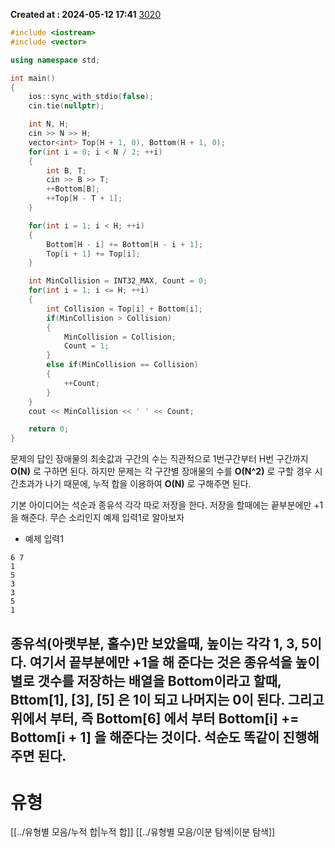 **Created at : 2024-05-12 17:41**
[3020](https://www.acmicpc.net/problem/3020)

```cpp
#include <iostream>
#include <vector>

using namespace std;

int main()
{
    ios::sync_with_stdio(false);
    cin.tie(nullptr);

    int N, H;
    cin >> N >> H;
    vector<int> Top(H + 1, 0), Bottom(H + 1, 0);
    for(int i = 0; i < N / 2; ++i)
    {
        int B, T;
        cin >> B >> T;
        ++Bottom[B];
        ++Top[H - T + 1];
    }

    for(int i = 1; i < H; ++i)
    {
        Bottom[H - i] += Bottom[H - i + 1];
        Top[i + 1] += Top[i];
    }

    int MinCollision = INT32_MAX, Count = 0;
    for(int i = 1; i <= H; ++i)
    {
        int Collision = Top[i] + Bottom[i];
        if(MinCollision > Collision)
        {
            MinCollision = Collision;
            Count = 1;
        }
        else if(MinCollision == Collision)
        {
            ++Count;
        }
    }
    cout << MinCollision << ' ' << Count;

    return 0;
}
```

문제의 답인 장애물의 최솟값과 구간의 수는 직관적으로 1번구간부터 H번 구간까지 **O(N)** 로 구하면 된다. 하지만 문제는 각 구간별 장애물의 수를 **O(N^2)** 로 구할 경우 시간초과가 나기 때문에, 누적 합을 이용하여 **O(N)** 로 구해주면 된다.

기본 아이디어는 석순과 종유석 각각 따로 저장을 한다. 저장을 할때에는 끝부분에만 +1을 해준다. 무슨 소리인지 예제 입력1로 알아보자
- 예제 입력1
```
6 7
1
5
3
3
5
1
```

종유석(아랫부분, 홀수)만 보았을때, 높이는 각각 1, 3, 5이다. 여기서 끝부분에만 +1을 해 준다는 것은 종유석을 높이별로 갯수를 저장하는 배열을 **Bottom**이라고 할때, **Bttom\[1], \[3], \[5]** 은 1이 되고 나머지는 0이 된다. 그리고 위에서 부터, 즉 **Bottom\[6]** 에서 부터 **Bottom\[i] += Bottom\[i + 1]** 을 해준다는 것이다.
석순도 똑같이 진행해 주면 된다.
---
# 유형
[[../유형별 모음/누적 합|누적 합]]
[[../유형별 모음/이분 탐색|이분 탐색]]